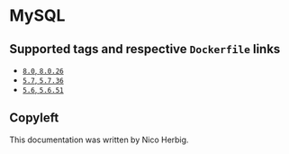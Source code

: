 # MySQL

## Supported tags and respective `Dockerfile` links

 * [`8.0`, `8.0.26`](https://github.com/nicoherbigio/docker-mysql/blob/master/8.0/debian/default/Dockerfile)
 * [`5.7`, `5.7.36`](https://github.com/nicoherbigio/docker-mysql/blob/master/5.7/debian/default/Dockerfile)
 * [`5.6`, `5.6.51`](https://github.com/nicoherbigio/docker-mysql/blob/master/5.6/debian/default/Dockerfile)

## Copyleft

This documentation was written by Nico Herbig.

